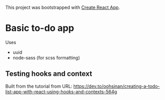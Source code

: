 This project was bootstrapped with [Create React App](https://github.com/facebook/create-react-app).

# Basic to-do app
Uses
* uuid
* node-sass (for scss formatting)
## Testing hooks and context
Built from the tutorial from URL: https://dev.to/oohsinan/creating-a-todo-list-app-with-react-using-hooks-and-contexts-564g